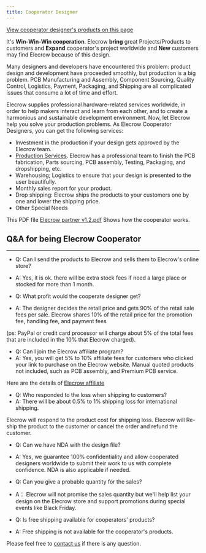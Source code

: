 ```yaml
---
title: Cooperator Designer
---
```


[View cooperator designer's products on this page](http://www.elecrow.com/cooperated-designers-c-127.html)


It's **Win-Win-Win cooperation**. Elecrow **bring** great Projects/Products to customers and **Expand** cooperator's project worldwide and **New** customers may find Elecrow because of this design.

Many designers and developers have encountered this problem: product design and development have proceeded smoothly, but production is a big problem. PCB Manufacturing and Assembly, Component Sourcing, Quality Control, Logistics, Payment, Packaging, and Shipping are all complicated issues that consume a lot of time and effort.

Elecrow supplies professional hardware-related services worldwide, in order to help makers interact and learn from each other, and to create a harmonious and sustainable development environment. Now, let Elecrow help you solve your production problems. As Elecrow Cooperator Designers, you can get the following services:

- Investment in the production if your design gets approved by the Elecrow team.
- [Production Services](https://www.elecrow.com/services.html). Elecrow has a professional team to finish the PCB fabrication, Parts sourcing, PCB assembly, Testing, Packaging, and dropshipping, etc.
- Warehousing; Logistics to ensure that your design is presented to the user beautifully.
- Monthly sales report for your product.
- Drop shipping: Elecrow ships the products to your customers one by one and lower the shipping price.
- Other Special Needs

This PDF file [Elecrow partner v1.2.pdf](../../files/Elecrow-partner-v12-pdf.md) Shows how the cooperator works.

## **Q&amp;A for being Elecrow Cooperator**
----------------------------------------

- Q: Can I send the products to Elecrow and sells them to Elecrow's online store?
- A: Yes, it is ok. there will be extra stock fees if need a large place or stocked for more than 1 month.

- Q: What profit would the cooperate designer get?
- A: The designer decides the retail price and gets 90% of the retail sale fees per sale. Elecrow shares 10% of the retail price for the promotion fee, handling fee, and payment fees

(ps: PayPal or credit card processor will charge about 5% of the total fees that are included in the 10% that Elecrow charged).

- Q: Can I join the Elecrow affiliate program?
- A: Yes, you will get 5% to 10% affiliate fees for customers who clicked your link to purchase on the Elecrow website. Manual quoted products not included, such as PCB assembly, and Premium PCB service.

Here are the details of [Elecrow affiliate](https://www.elecrow.com/affiliate.html)

- Q: Who responded to the loss when shipping to customers?
- A: There will be about 0.5% to 1% shipping loss for international shipping.

Elecrow will respond to the product cost for shipping loss. Elecrow will Re-ship the product to the customer or cancel the order and refund the customer.

- Q: Can we have NDA with the design file?
- A: Yes, we guarantee 100% confidentiality and allow cooperated designers worldwide to submit their work to us with complete confidence. NDA is also applicable if needed.

- Q: Can you give a probable quantity for the sales?
- A： Elecrow will not promise the sales quantity but we'll help list your design on the Elecrow store and support promotions during special events like Black Friday.

- Q: Is free shipping available for cooperators' products?
- A: Free shipping is not available for the cooperator's products.


Please feel free to [contact us](http://www.elecrow.com/contacts/) if there is any question.